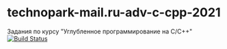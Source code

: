 # technopark-mail.ru-adv-c-cpp-2021
Задания по курсу "Углубленное программирование на C/C++"
[![Build Status](https://travis-ci.com/perlinleo/technopark-mail.ru-adv-c-cpp-2021.svg?branch=individual-task1)](https://travis-ci.com/perlinleo/technopark-mail.ru-adv-c-cpp-2021)